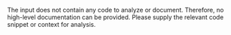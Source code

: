 The input does not contain any code to analyze or document. Therefore, no high-level documentation can be provided. Please supply the relevant code snippet or context for analysis.